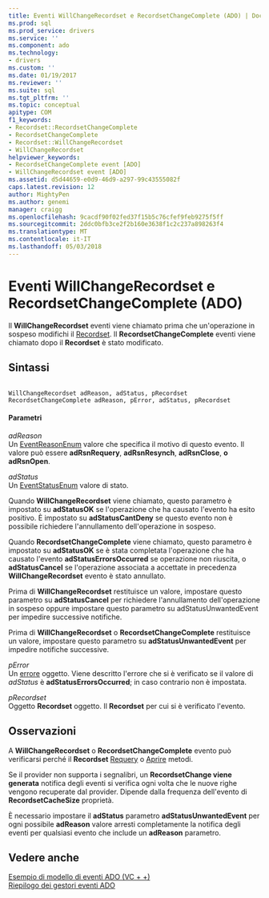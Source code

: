 ```yaml
---
title: Eventi WillChangeRecordset e RecordsetChangeComplete (ADO) | Documenti Microsoft
ms.prod: sql
ms.prod_service: drivers
ms.service: ''
ms.component: ado
ms.technology:
- drivers
ms.custom: ''
ms.date: 01/19/2017
ms.reviewer: ''
ms.suite: sql
ms.tgt_pltfrm: ''
ms.topic: conceptual
apitype: COM
f1_keywords:
- Recordset::RecordsetChangeComplete
- RecordsetChangeComplete
- Recordset::WillChangeRecordset
- WillChangeRecordset
helpviewer_keywords:
- RecordsetChangeComplete event [ADO]
- WillChangeRecordset event [ADO]
ms.assetid: d5d44659-e0d9-46d9-a297-99c43555082f
caps.latest.revision: 12
author: MightyPen
ms.author: genemi
manager: craigg
ms.openlocfilehash: 9cacdf90f02fed37f15b5c76cfef9feb9275f5ff
ms.sourcegitcommit: 2ddc0bfb3ce2f2b160e3638f1c2c237a898263f4
ms.translationtype: MT
ms.contentlocale: it-IT
ms.lasthandoff: 05/03/2018
---
```

# <a name="willchangerecordset-and-recordsetchangecomplete-events-ado"></a>Eventi WillChangeRecordset e RecordsetChangeComplete (ADO)
Il **WillChangeRecordset** eventi viene chiamato prima che un'operazione in sospeso modifichi il [Recordset](../../../ado/reference/ado-api/recordset-object-ado.md). Il **RecordsetChangeComplete** eventi viene chiamato dopo il **Recordset** è stato modificato.  
  
## <a name="syntax"></a>Sintassi  
  
```  
  
WillChangeRecordset adReason, adStatus, pRecordset  
RecordsetChangeComplete adReason, pError, adStatus, pRecordset  
```  
  
#### <a name="parameters"></a>Parametri  
 *adReason*  
 Un [EventReasonEnum](../../../ado/reference/ado-api/eventreasonenum.md) valore che specifica il motivo di questo evento. Il valore può essere **adRsnRequery**, **adRsnResynch**, **adRsnClose**, **o adRsnOpen**.  
  
 *adStatus*  
 Un [EventStatusEnum](../../../ado/reference/ado-api/eventstatusenum.md) valore di stato.  
  
 Quando **WillChangeRecordset** viene chiamato, questo parametro è impostato su **adStatusOK** se l'operazione che ha causato l'evento ha esito positivo. È impostato su **adStatusCantDeny** se questo evento non è possibile richiedere l'annullamento dell'operazione in sospeso.  
  
 Quando **RecordsetChangeComplete** viene chiamato, questo parametro è impostato su **adStatusOK** se è stata completata l'operazione che ha causato l'evento **adStatusErrorsOccurred** se operazione non riuscita, o **adStatusCancel** se l'operazione associata a accettate in precedenza **WillChangeRecordset** evento è stato annullato.  
  
 Prima di **WillChangeRecordset** restituisce un valore, impostare questo parametro su **adStatusCancel** per richiedere l'annullamento dell'operazione in sospeso oppure impostare questo parametro su adStatusUnwantedEvent per impedire successive notifiche.  
  
 Prima di **WillChangeRecordset** o **RecordsetChangeComplete** restituisce un valore, impostare questo parametro su **adStatusUnwantedEvent** per impedire notifiche successive.  
  
 *pError*  
 Un [errore](../../../ado/reference/ado-api/error-object.md) oggetto. Viene descritto l'errore che si è verificato se il valore di *adStatus* è **adStatusErrorsOccurred**; in caso contrario non è impostata.  
  
 *pRecordset*  
 Oggetto **Recordset** oggetto. Il **Recordset** per cui si è verificato l'evento.  
  
## <a name="remarks"></a>Osservazioni  
 A **WillChangeRecordset** o **RecordsetChangeComplete** evento può verificarsi perché il **Recordset** [Requery](../../../ado/reference/ado-api/requery-method.md) o [Aprire](../../../ado/reference/ado-api/open-method-ado-recordset.md) metodi.  
  
 Se il provider non supporta i segnalibri, un **RecordsetChange viene generata** notifica degli eventi si verifica ogni volta che le nuove righe vengono recuperate dal provider. Dipende dalla frequenza dell'evento di **RecordsetCacheSize** proprietà.  
  
 È necessario impostare il **adStatus** parametro **adStatusUnwantedEvent** per ogni possibile **adReason** valore arresti completamente la notifica degli eventi per qualsiasi evento che include un **adReason** parametro.  
  
## <a name="see-also"></a>Vedere anche  
 [Esempio di modello di eventi ADO (VC + +)](../../../ado/reference/ado-api/ado-events-model-example-vc.md)   
 [Riepilogo dei gestori eventi ADO](../../../ado/guide/data/ado-event-handler-summary.md)
